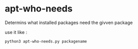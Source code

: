 # apt-who-needs
Determins what installed packages need the givven package

use it like : 
```
python3 apt-who-needs.py packagename
```

